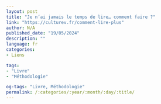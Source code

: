 ```yaml
---
layout: post
title: "Je n’ai jamais le temps de lire… comment faire ?"
link: "https://culturev.fr/comment-lire-plus"
author: N/A
published_date: "19/05/2024"
description: ""
language: fr
categories:
- Liens

tags:
- "Livre"
- "Méthodologie"

og-tags: "Livre, Méthodologie"
permalink: /:categories/:year/:month/:day/:title/
---
```

